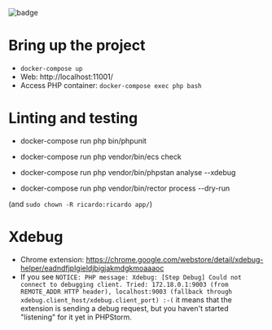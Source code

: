 ![badge](https://img.shields.io/endpoint?url=https://gist.githubusercontent.com/ricardomm85/0c1f8403decd5753c549451042d2c952/raw/scoutbasketball-symfony-coverage.json)

# Bring up the project
- `docker-compose up`
- Web: http://localhost:11001/
- Access PHP container: `docker-compose exec php bash`

# Linting and testing
  - docker-compose run php bin/phpunit

  - docker-compose run php vendor/bin/ecs check

  - docker-compose run php vendor/bin/phpstan analyse --xdebug

  - docker-compose run php vendor/bin/rector process --dry-run

(and `sudo chown -R ricardo:ricardo app/`)

# Xdebug
- Chrome extension: https://chrome.google.com/webstore/detail/xdebug-helper/eadndfjplgieldjbigjakmdgkmoaaaoc
- If you see `NOTICE: PHP message: Xdebug: [Step Debug] Could not connect to debugging client. Tried: 172.18.0.1:9003 (from REMOTE_ADDR HTTP header), localhost:9003 (fallback through xdebug.client_host/xdebug.client_port) :-(`
  it means that the extension is sending a debug request,
  but you haven't started "listening" for it yet in PHPStorm.
